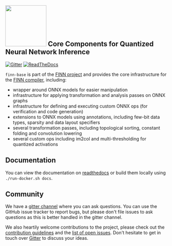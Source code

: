 ## <img src=https://raw.githubusercontent.com/Xilinx/finn/master/docs/img/finn-logo.png width=128/> Core Components for Quantized Neural Network Inference

[![Gitter](https://badges.gitter.im/xilinx-finn/community.svg)](https://gitter.im/xilinx-finn/community?utm_source=badge&utm_medium=badge&utm_campaign=pr-badge)
[![ReadTheDocs](https://readthedocs.org/projects/finn-base/badge/?version=latest&style=plastic)](http://finn-base.readthedocs.io/)

`finn-base` is part of the [FINN project](https://xilinx.github.io/finn/) and provides the core infrastructure for the [FINN compiler](https://github.com/Xilinx/finn/), including:

* wrapper around ONNX models for easier manipulation
* infrastructure for applying transformation and analysis passes on ONNX graphs
* infrastructure for defining and executing custom ONNX ops (for verification and code generation)
* extensions to ONNX models using annotations, including few-bit data types, sparsity and data layout specifiers
* several transformation passes, including topological sorting, constant folding and convolution lowering
* several custom ops including im2col and multi-thresholding for quantized activations

## Documentation

You can view the documentation on [readthedocs](https://finn-base.readthedocs.io) or build them locally using `./run-docker.sh docs`.

## Community

We have a [gitter channel](https://gitter.im/xilinx-finn/community) where you can ask questions. You can use the GitHub issue tracker to report bugs, but please don't file issues to ask questions as this is better handled in the gitter channel.

We also heartily welcome contributions to the project, please check out the [contribution guidelines](CONTRIBUTING.md) and the [list of open issues](https://github.com/Xilinx/finn-base/issues). Don't hesitate to get in touch over [Gitter](https://gitter.im/xilinx-finn/community) to discuss your ideas.
